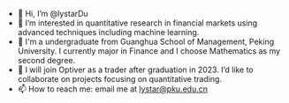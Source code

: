 - 👋 Hi, I’m @lystarDu
- 👀 I’m interested in quantitative research in financial markets using advanced techniques including machine learning.
- 🌱 I'm a undergraduate from Guanghua School of Management, Peking University. I currently major in Finance and I choose Mathematics as my second degree.
- 💞️ I will join Optiver as a trader after graduation in 2023. I’d like to collaborate on projects focusing on quantitative trading. 
- 📫 How to reach me: email me at lystar@pku.edu.cn

<!---
lystarDu/lystarDu is a ✨ special ✨ repository because its `README.md` (this file) appears on your GitHub profile.
You can click the Preview link to take a look at your changes.
--->
